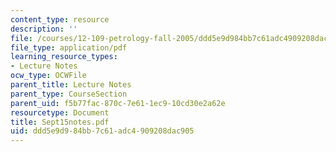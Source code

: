 ```yaml
---
content_type: resource
description: ''
file: /courses/12-109-petrology-fall-2005/ddd5e9d984bb7c61adc4909208dac905_Sept15notes.pdf
file_type: application/pdf
learning_resource_types:
- Lecture Notes
ocw_type: OCWFile
parent_title: Lecture Notes
parent_type: CourseSection
parent_uid: f5b77fac-870c-7e61-1ec9-10cd30e2a62e
resourcetype: Document
title: Sept15notes.pdf
uid: ddd5e9d9-84bb-7c61-adc4-909208dac905
---
```

